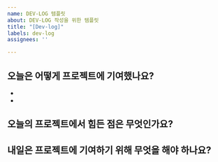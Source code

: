 ```yaml
---
name: DEV-LOG 템플릿
about: DEV-LOG 작성을 위한 템플릿
title: "[Dev-log]"
labels: dev-log
assignees: ''

---
```


## 오늘은 어떻게 프로젝트에 기여했나요?
-
-
## 오늘의 프로젝트에서 힘든 점은 무엇인가요?

## 내일은 프로젝트에 기여하기 위해 무엇을 해야 하나요?
